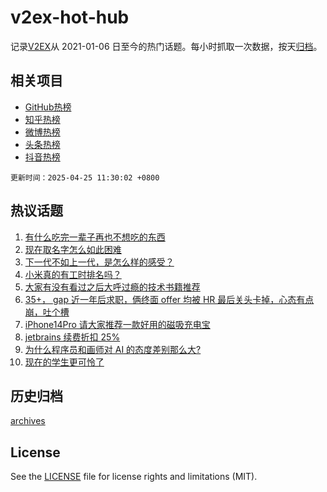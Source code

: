 # v2ex-hot-hub

 记录[V2EX](https://www.v2ex.com/)从 2021-01-06 日至今的热门话题。每小时抓取一次数据，按天[归档](archives)。
 
 ## 相关项目

- [GitHub热榜](https://github.com/it985/github-hot-hub)
- [知乎热榜](https://github.com/it985/zhihu-hot-hub)
- [微博热榜](https://github.com/it985/weibo-hot-hub)
- [头条热榜](https://github.com/it985/toutiao-hot-hub)
- [抖音热榜](https://github.com/it985/douyin-hot-hub)


 `更新时间：2025-04-25 11:30:02 +0800`

## 热议话题

1. [有什么吃完一辈子再也不想吃的东西](https://www.v2ex.com/t/1127822)
1. [现在取名字怎么如此困难](https://www.v2ex.com/t/1127788)
1. [下一代不如上一代，是怎么样的感受？](https://www.v2ex.com/t/1127921)
1. [小米真的有工时排名吗？](https://www.v2ex.com/t/1127930)
1. [大家有没有看过之后大呼过瘾的技术书籍推荐](https://www.v2ex.com/t/1127830)
1. [35+， gap 近一年后求职，俩终面 offer 均被 HR 最后关头卡掉，心态有点崩，吐个槽](https://www.v2ex.com/t/1127843)
1. [iPhone14Pro 请大家推荐一款好用的磁吸充电宝](https://www.v2ex.com/t/1127760)
1. [jetbrains 续费折扣 25%](https://www.v2ex.com/t/1127742)
1. [为什么程序员和画师对 AI 的态度差别那么大?](https://www.v2ex.com/t/1127763)
1. [现在的学生更可怜了](https://www.v2ex.com/t/1127918)

## 历史归档

[archives](archives)

## License

See the [LICENSE](LICENSE) file for license rights and limitations (MIT).
